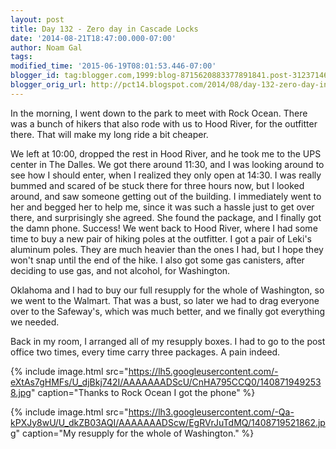 ```yaml
---
layout: post
title: Day 132 - Zero day in Cascade Locks
date: '2014-08-21T18:47:00.000-07:00'
author: Noam Gal
tags:
modified_time: '2015-06-19T08:01:53.446-07:00'
blogger_id: tag:blogger.com,1999:blog-8715620883377891841.post-3123714691876660501
blogger_orig_url: http://pct14.blogspot.com/2014/08/day-132-zero-day-in-cascade-locks.html
---
```


In the morning, I went down to the park to meet with Rock Ocean. There was a bunch of hikers that also rode with us to Hood River, for the outfitter there. That will make my long ride a bit cheaper.

We left at 10:00, dropped the rest in Hood River, and he took me to the UPS center in The Dalles. We got there around 11:30, and I was looking around to see how I should enter, when I realized they only open at 14:30. I was really bummed and scared of be stuck there for three hours now, but I looked around, and saw someone getting out of the building. I immediately went to her and begged her to help me, since it was such a hassle just to get over there, and surprisingly she agreed. She found the package, and I finally got the damn phone. Success! We went back to Hood River, where I had some time to buy a new pair of hiking poles at the outfitter. I got a pair of Leki's aluminum poles. They are much heavier than the ones I had, but I hope they won't snap until the end of the hike. I also got some gas canisters, after deciding to use gas, and not alcohol, for Washington.

Oklahoma and I had to buy our full resupply for the whole of Washington, so we went to the Walmart. That was a bust, so later we had to drag everyone over to the Safeway's, which was much better, and we finally got everything we needed.

Back in my room, I arranged all of my resupply boxes. I had to go to the post office two times, every time carry three packages. A pain indeed.

{% include image.html src="https://lh5.googleusercontent.com/-eXtAs7gHMFs/U_djBkj742I/AAAAAAADScU/CnHA795CCQ0/1408719492538.jpg" caption="Thanks to Rock Ocean I got the phone" %}

{% include image.html src="https://lh3.googleusercontent.com/-Qa-kPXJy8wU/U_dkZB03AQI/AAAAAAADScw/EgRVrJuTdMQ/1408719521862.jpg" caption="My resupply for the whole of Washington." %}
